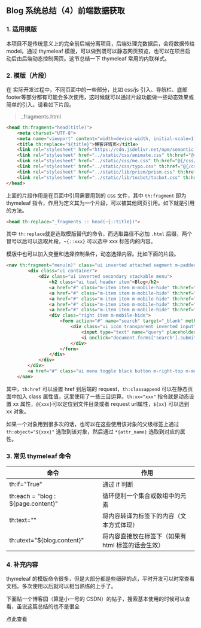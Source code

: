 ## Blog 系统总结（4）前端数据获取

### 1. 适用模版

本项目不是传统意义上的完全前后端分离项目，后端处理完数据后，会将数据传给 model。通过 thymeleaf 模版，可以做到既可以静态网页预览，也可以在项目启动后由后端动态控制网页。这节总结一下 thymeleaf 常用的内联样式。

### 2. 模版（片段）

在 实际开发过程中，不同页面中的一些部分，比如 css/js 引入、导航栏、底部 footer等部分都有可能会多次使用，这时候就可以通过片段功能做一些动态效果或简单的引入。请看如下片段。

> _fragments.html

```html
<head th:fragment="head(title)">
    <meta charset="UTF-8">
    <meta name="viewport" content="width=device-width, initial-scale=1.0">
    <title th:replace="${title}">博客详情页</title>
    <link rel="stylesheet" href="https://cdn.jsdelivr.net/npm/semantic-ui@2.4.2/dist/semantic.min.css">
    <link rel="stylesheet" href="../static/css/animate.css" th:href="@{/css/animate.css}">
    <link rel="stylesheet" href="../static/css/me.css" th:href="@{/css/me.css}">
    <link rel="stylesheet" href="../static/css/typo.css" th:href="@{/css/typo.css}">
    <link rel="stylesheet" href="../static/lib/prism/prism.css" th:href="@{/lib/prism/prism.css}">
    <link rel="stylesheet" href="../static/lib/tocbot/tocbot.css" th:href="@{/lib/tocbot/tocbot.css}">
</head>
```

上面的片段作用是在页面中引用需要用到的 css 文件，其中 `th:fragment` 即为 thymeleaf 指令，作用为定义其为一个片段，可以被其他网页引用。如下就是引用的方法。

```html
<head th:replace="_fragments :: head(~{::title})">
```

其中 `th:replace`就是选取模版替代的命令，而选取路径不必加 `.html` 后缀，两个冒号以后可以选取片段，`~{::xxx}` 可以选中 xxx 标签内的内容。

模版中也可以加入变量和选择控制条件，动态选择内容。比如下面的片段。

```html
<nav th:fragment="menu(n)" class="ui inverted attached segment m-padded-tb-mini m-shadow-small" >
        <div class="ui container">
            <div class="ui inverted secondary stackable menu">
                <h2 class="ui teal header item">Blog</h2>
                <a href="#" class="m-item item m-mobile-hide" th:href="@{/}" th:classappend="${n==1} ? 'active'"><i class="home icon"></i>首页</a>
                <a href="#" class="m-item item m-mobile-hide" th:href="@{/types/-1}" th:classappend="${n==2} ? 'active'"><i class="idea icon"></i>分类</a>
                <a href="#" class="m-item item m-mobile-hide" th:href="@{/tags/-1}" th:classappend="${n==3} ? 'active'"><i class="tags icon"></i>标签</a>
                <a href="#" class="m-item item m-mobile-hide" th:href="@{/archives}" th:classappend="${n==4} ? 'active'"><i class="clone icon"></i>归档</a>
                <a href="#" class="m-item item m-mobile-hide" th:href="@{/about}" th:classappend="${n==5} ? 'active'"><i class="info icon"></i>关于我</a>
                <div class="right item m-mobile-hide">
                    <form action="#" name="search" target="_blank" method="post" th:action="@{/search}">
                        <div class="ui icon transparent inverted input">
                            <input type="text" name="query" placeholder="Search..." th:value="${query}">
                            <i onclick="document.forms['search'].submit()" class="search link icon"></i>
                        </div>
                    </form>
                </div>
            </div>
        </div>
        <a href="#" class="ui menu toggle black button m-right-top m-mobile-show"><i class="sidebar icon"></i></a>
    </nav>
```

其中，`th:href` 可以设置 href 到后端的 request，`th:classappend` 可以在静态页面中加入 class 属性值，这里使用了一些三目运算。`th:xx="xxx"` 指令就是动态设置 xx 属性，`@{xxx}`可以定位到文件目录或者 request url属性，`${xx}` 可以选到 xx 对象。

如果一个对象用到很多次的话，也可以在这些使用该对象的父级标签上通过 `th:object="${xxx}"` 选取到该对象，然后通过 `*{attr_name}` 选取到对应的属性。

### 3. 常见 thymeleaf 命令

| 命令                               | 作用                                               |
| ---------------------------------- | -------------------------------------------------- |
| th:if="True"                       | 通过 if 判断                                       |
| th:each = "blog : ${page.content}" | 循环便利一个集合或数组中的元素                     |
| th:text=""                         | 将内容转译为标签下的内容（文本方式体现）           |
| th:utext="${blog.content}"         | 将内容直接放在标签下（如果有 html 标签的话会生效） |

### 4. 补充内容

thymeleaf 的模版命令很多，但是大部分都是些细碎的点，平时开发可以时常查看文档。多次使用以后就可以相当熟练的上手了。

下面贴一个博客园（算是小一号的 CSDN）的帖子，搜索基本使用的时候可以查看，虽说这篇总结的也不是很全

点此查看[](https://www.cnblogs.com/msi-chen/p/10974009.html)

